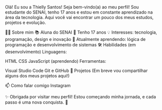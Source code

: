 Olá! Eu sou a Thielly Santos!
Seja bem-vindo(a) ao meu perfil! Sou estudante do SENAI, tenho 17 anos e estou em constante aprendizado na área da tecnologia. Aqui você vai encontrar um pouco dos meus estudos, projetos e evolução.

👩‍🎓 Sobre mim
📚 Aluna do SENAI
🎂 Tenho 17 anos
💡 Interesses: tecnologia, programação, design e inovação
🌱 Atualmente aprendendo: lógica de programação e desenvolvimento de sistemas
🛠️ Habilidades (em desenvolvimento)
Linguagens:

HTML
CSS
JavaScript (aprendendo)
Ferramentas:

Visual Studio Code
Git e GitHub
📘 Projetos
(Em breve vou compartilhar alguns dos meus projetos aqui!)

📫 Como falar comigo
Instagram



✨ Obrigada por visitar meu perfil! Estou começando minha jornada, e cada passo é uma nova conquista. 🚀

